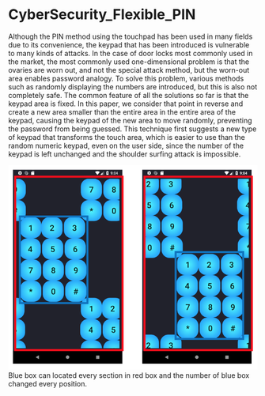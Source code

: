 # CyberSecurity_Flexible_PIN

Although the PIN method using the touchpad has been used in many fields due to its convenience, the keypad that has been introduced is vulnerable to many kinds of attacks. In the case of door locks most commonly used in the market, the most commonly used one-dimensional problem is that the ovaries are worn out, and not the special attack method, but the worn-out area enables password analogy. To solve this problem, various methods such as randomly displaying the numbers are introduced, but this is also not completely safe. The common feature of all the solutions so far is that the keypad area is fixed. In this paper, we consider that point in reverse and create a new area smaller than the entire area in the entire area of the keypad, causing the keypad of the new area to move randomly, preventing the password from being guessed. This technique first suggests a new type of keypad that transforms the touch area, which is easier to use than the random numeric keypad, even on the user side, since the number of the keypad is left unchanged and the shoulder surfing attack is impossible. <br>

<img src="https://github.com/kyu-h/CyberSecurity_Flexible_PIN/blob/master/img/Flexible%20Keypad.png">
Blue box can located every section in red box and the number of blue box changed every position. <br>
